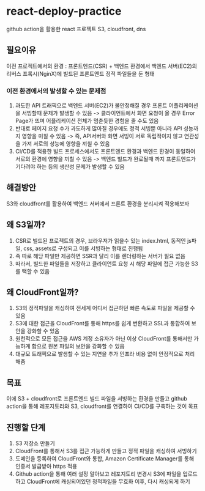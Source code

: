 # react-deploy-practice
github action을 활용한 react 프로젝트 S3, cloudfront, dns




## 필요이유
이전 프로젝트에서의 환경
 : 프론트엔드(CSR) + 백엔드 환경에서 백엔드 서버(EC2)의 리버스 프록시(NginX)에 빌드된 프론트엔드 정적 파일들을 둔 형태

### 이전 환경에서의 발생할 수 있는 문제점
1. 과도한 API 트래픽으로 백엔드 서버(EC2)가 불안정해질 경우 프론트 어플리케이션을 서빙할때 문제가 발생할 수 있음
   -> 클라이언트에서 화면 요청이 올 경우 Error Page가 뜨며 어플리케이션 전체가 멈춘듯한 경험을 줄 수도 있음
2. 반대로 페이지 요청 수가 과도하게 많아질 경우에도 정적 서빙뿐 아니라 API 성능까지 영향을 미칠 수 있음
   -> 즉, API서버와 화면 서빙이 서로 독립적이지 않고 연관성을 가져 서로의 성능에 영향을 끼칠 수 있음
3. CI/CD를 적용한 빌드 프로세스에서도 프론트엔드 환경과 백엔드 환경이 동일하여 서로의 환경에 영향을 끼칠 수 있음
   -> 백엔드 빌드가 완료될때 까지 프론트엔드가 기다려야 하는 등의 생산성 문제가 발생할 수 있음


## 해결방안
S3와 cloudfront를 활용하여 백엔드 서버에서 프론트 환경을 분리시켜 적용해보자


## 왜 S3일까?
 1. CSR로 빌드된 프로젝트의 경우, 브라우저가 읽을수 있는 index.html, 동적인 js파일, css, assets로 구성되고 이를 서빙하는 형태로 진행됨
 2. 즉 따로 해당 파일만 제공하면 SSR과 달리 이를 렌더링하는 서버가 필요 없음
 3. 따라서, 빌드한 파일들을 저장하고 클라이언트 요청 시 해당 파일에 접근 가능한 S3를 택할 수 있음



## 왜 CloudFront일까?
 1. S3의 정적파일을 캐싱하여 전세계 어디서 접근하던 빠른 속도로 파일을 제공할 수 있음
 2. S3에 대한 접근을 CloudFront를 통해 https를 쉽게 변환하고 SSL과 통합하여 보안을 강화할 수 있음
 3. 원천적으로 모든 접근을 AWS 계정 소유자가 아닌 이상 CloudFront를 통해서만 가능하게 함으로 원본 파일의 보안을 강화할 수 있음
 4. 대규모 트래픽으로 발생할 수 있는 지연을 추가 인프라 비용 없이 안정적으로 처리해줌


## 목표
이에 S3 + cloudfront로 프론트엔드 빌드 파일을 서빙하는 환경을 만들고 github action을 통해 레포지토리와 S3, cloudfront를 연결하여 CI/CD를 구축하는 것이 목표

## 진행할 단계
1. S3 저장소 만들기
2. CloudFront를 통해서 S3를 접근 가능하게 만들고 정적 파일을 캐싱하여 서빙하기
3. 도메인을 등록하여 CloudFront와 통합, Amazon Certificate Manager를 통해 인증서 발급받아 https 적용
4. Github action을 통해 여러 설정 알아보고 레포지토리 변경시 S3에 파일을 업로드하고 CloudFront에 캐싱되어있던 정적파일들 무효화 이후, 다시 캐싱되게 하기
 
